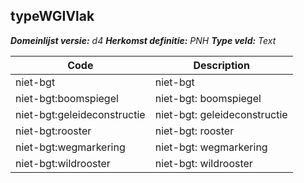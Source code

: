 ## typeWGIVlak

*__Domeinlijst versie:__ d4*
*__Herkomst definitie:__ PNH*
*__Type veld:__ Text*

|__Code__ |__Description__	|
|	---	|	---	|
| niet-bgt | niet-bgt |
| niet-bgt:boomspiegel | niet-bgt: boomspiegel |
| niet-bgt:geleideconstructie | niet-bgt: geleideconstructie |
| niet-bgt:rooster | niet-bgt: rooster |
| niet-bgt:wegmarkering | niet-bgt: wegmarkering |
| niet-bgt:wildrooster | niet-bgt: wildrooster |
